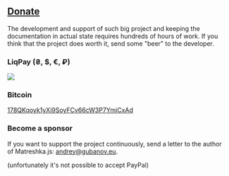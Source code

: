 ## [Donate](#!donate)

The development and support of such big project and keeping the documentation in actual state requires hundreds of hours of work. If you think that the project does worth it, send some "beer" to the developer.

### LiqPay (₴, $, €, ₽)

<a href="https://www.liqpay.com/api/3/checkout?data=eyJ2ZXJzaW9uIjozLCJhY3Rpb24iOiJwYXlkb25hdGUiLCJwdWJsaWNfa2V5IjoiaTE1MzAxOTQ4NjA2IiwiYW1vdW50IjoiNTAiLCJjdXJyZW5jeSI6IlVTRCIsImRlc2NyaXB0aW9uIjoiRG9uYXRlIiwidHlwZSI6ImRvbmF0ZSIsImxhbmd1YWdlIjoiZW4ifQ%3D%3D&signature=agFJUtejYGKXJGvcDB6BgNgz6eA%3D" target="_blank"><img src="img/liqpay-donate-button.png"></a>


### Bitcoin
<a href="bitcoin:178QKqoyk1yXi9SoyFCv66cW3P7YmiCxAd">178QKqoyk1yXi9SoyFCv66cW3P7YmiCxAd</a>

### Become a sponsor
If you want to support the project continuously, send a letter to the author of Matreshka.js: [andrey@gubanov.eu](mailto:andrey@gubanov.eu).

(unfortunately it's not possible to accept PayPal)
